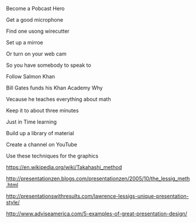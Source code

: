 
Become a Pobcast Hero


Get a good microphone

Find one usong wirecutter

Set up a mirroe 

Or turn on your web cam

So you have somebody to speak to

Follow Salmon Khan 

Bill Gates funds his Khan Academy
Why

Vecause he teaches everything about math

Keep it to about three minutes

Just in Time learning


Build up a library of material


Create a channel on YouTube



Use these techniques for the graphics

https://en.wikipedia.org/wiki/Takahashi_method

http://presentationzen.blogs.com/presentationzen/2005/10/the_lessig_meth.html

http://presentationswithresults.com/lawrence-lessigs-unique-presentation-style/

http://www.adviseamerica.com/5-examples-of-great-presentation-design/


